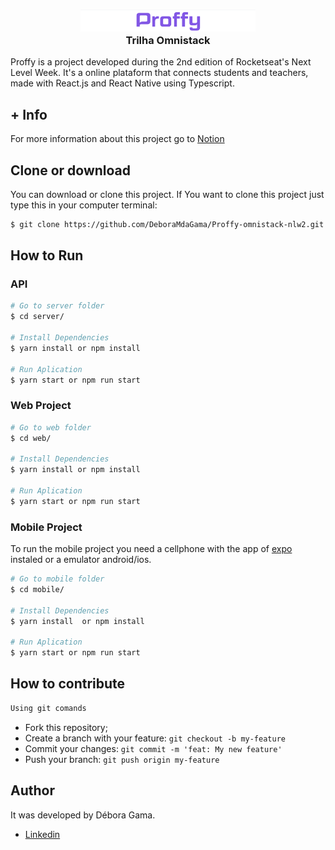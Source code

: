 <h3 align="center">
    <img alt="Proffy" width="280" title="#logo" src="./readme_tmp/logo.png">
    <br>
    Trilha Omnistack
</h3>
<p>
Proffy is a project developed during the 2nd edition of Rocketseat's Next Level Week. It's a online plataform that connects students and teachers, made with React.js and React Native using Typescript.
</p>

## + Info
For more information about this project go to [Notion](https://www.notion.so/Next-level-Week-2-0-a5d420a714ef4ffda148d928aaf1ada6)

## Clone or download
You can download or clone this project. If You want to clone this project just type this in your computer terminal:

```bash
$ git clone https://github.com/DeboraMdaGama/Proffy-omnistack-nlw2.git
```
## How to Run

### API

```bash
# Go to server folder
$ cd server/

# Install Dependencies
$ yarn install or npm install

# Run Aplication
$ yarn start or npm run start
```
### Web Project

```bash
# Go to web folder
$ cd web/

# Install Dependencies
$ yarn install or npm install

# Run Aplication
$ yarn start or npm run start
```
### Mobile Project

To run the mobile project you need a cellphone with the app of [expo](https://play.google.com/store/apps/details?id=host.exp.exponent) instaled or a emulator android/ios.
<br />

```bash
# Go to mobile folder
$ cd mobile/

# Install Dependencies
$ yarn install  or npm install

# Run Aplication
$ yarn start or npm run start
```

## How to contribute

```bash
Using git comands
```
- Fork this repository;
- Create a branch with your feature: `git checkout -b my-feature`
- Commit your changes: `git commit -m 'feat: My new feature'`
- Push your branch: `git push origin my-feature`

## Author

It was developed by Débora Gama.
* [Linkedin](https://www.linkedin.com/in/debora-gama/)
